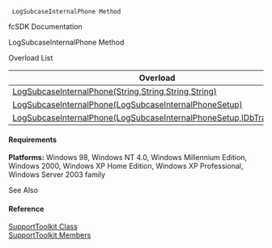 ﻿     LogSubcaseInternalPhone Method                                                   

fcSDK Documentation

LogSubcaseInternalPhone Method

Overload List

| Overload | Description |
| --- | --- |
| [LogSubcaseInternalPhone(String,String,String,String)](FChoice.Toolkits.Clarify~FChoice.Toolkits.Clarify.Support.SupportToolkit~LogSubcaseInternalPhone(String,String,String,String).md) |   |
| [LogSubcaseInternalPhone(LogSubcaseInternalPhoneSetup)](FChoice.Toolkits.Clarify~FChoice.Toolkits.Clarify.Support.SupportToolkit~LogSubcaseInternalPhone(LogSubcaseInternalPhoneSetup).md) |   |
| [LogSubcaseInternalPhone(LogSubcaseInternalPhoneSetup,IDbTransaction)](FChoice.Toolkits.Clarify~FChoice.Toolkits.Clarify.Support.SupportToolkit~LogSubcaseInternalPhone(LogSubcaseInternalPhoneSetup,IDbTransaction).md) |   |

#### Requirements

**Platforms:** Windows 98, Windows NT 4.0, Windows Millennium Edition, Windows 2000, Windows XP Home Edition, Windows XP Professional, Windows Server 2003 family

See Also

#### Reference

[SupportToolkit Class](FChoice.Toolkits.Clarify~FChoice.Toolkits.Clarify.Support.SupportToolkit.md)  
[SupportToolkit Members](FChoice.Toolkits.Clarify~FChoice.Toolkits.Clarify.Support.SupportToolkit_members.md)